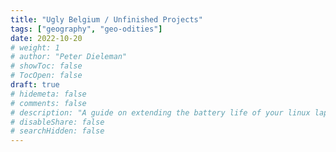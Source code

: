 ```yaml
---
title: "Ugly Belgium / Unfinished Projects"
tags: ["geography", "geo-odities"]
date: 2022-10-20
# weight: 1
# author: "Peter Dieleman"
# showToc: false
# TocOpen: false
draft: true
# hidemeta: false
# comments: false
# description: "A guide on extending the battery life of your linux laptop"
# disableShare: false
# searchHidden: false
---
```


